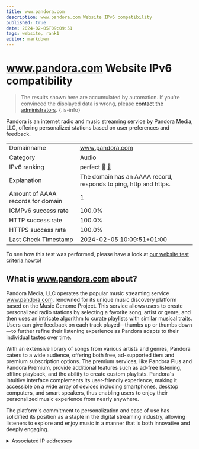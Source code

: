 ```yaml
---
title: www.pandora.com
description: www.pandora.com Website IPv6 compatibility
published: true
date: 2024-02-05T09:09:51
tags: website, rank1
editor: markdown
---
```


# www.pandora.com Website IPv6 compatibility

> The results shown here are accumulated by automation. If you're convinced the displayed data is wrong, please [contact the administrators](/howto/chat). 
{.is-info}

Pandora is an internet radio and music streaming service by Pandora Media, LLC, offering personalized stations based on user preferences and feedback.


|   |   |
| - | - |
| Domainname | www.pandora.com
| Category | Audio |
| IPv6 ranking | perfect :1st_place_medal: [🔗](/howto/ranking) |
| Explanation | The domain has an AAAA record, responds to ping, http and https. |
| Amount of AAAA records for domain | 1 |
| ICMPv6 success rate | 100.0%|
| HTTP success rate | 100.0% |
| HTTPS success rate | 100.0% |
| Last Check Timestamp | 2024-02-05 10:09:51+01:00 |

To see how this test was performed, please have a look at [our website test criteria howto](/howto/testcriteria/website)!


## What is www.pandora.com about?
Pandora Media, LLC operates the popular music streaming service www.pandora.com, renowned for its unique music discovery platform based on the Music Genome Project. This service allows users to create personalized radio stations by selecting a favorite song, artist or genre, and then uses an intricate algorithm to curate playlists with similar musical traits. Users can give feedback on each track played—thumbs up or thumbs down—to further refine their listening experience as Pandora adapts to their individual tastes over time.

With an extensive library of songs from various artists and genres, Pandora caters to a wide audience, offering both free, ad-supported tiers and premium subscription options. The premium services, like Pandora Plus and Pandora Premium, provide additional features such as ad-free listening, offline playback, and the ability to create custom playlists. Pandora's intuitive interface complements its user-friendly experience, making it accessible on a wide array of devices including smartphones, desktop computers, and smart speakers, thus enabling users to enjoy their personalized music experience from nearly anywhere.

The platform's commitment to personalization and ease of use has solidified its position as a staple in the digital streaming industry, allowing listeners to explore and enjoy music in a manner that is both innovative and deeply engaging.



<details>
<summary>Associated IP addresses</summary>

2620:106:e001:f00d::e7

</details>
